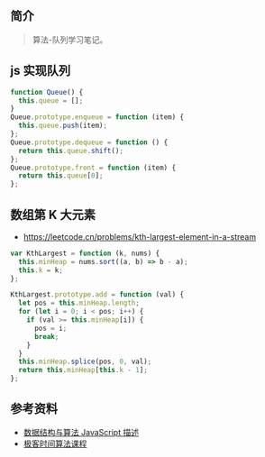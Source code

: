 ## 简介

> 算法-队列学习笔记。

## js 实现队列

```js
function Queue() {
  this.queue = [];
}
Queue.prototype.enqueue = function (item) {
  this.queue.push(item);
};
Queue.prototype.dequeue = function () {
  return this.queue.shift();
};
Queue.prototype.front = function (item) {
  return this.queue[0];
};
```

## 数组第 K 大元素

- https://leetcode.cn/problems/kth-largest-element-in-a-stream

```js
var KthLargest = function (k, nums) {
  this.minHeap = nums.sort((a, b) => b - a);
  this.k = k;
};

KthLargest.prototype.add = function (val) {
  let pos = this.minHeap.length;
  for (let i = 0; i < pos; i++) {
    if (val >= this.minHeap[i]) {
      pos = i;
      break;
    }
  }
  this.minHeap.splice(pos, 0, val);
  return this.minHeap[this.k - 1];
};
```

## 参考资料

- [数据结构与算法 JavaScript 描述](https://book.douban.com/subject/25945449/)
- [极客时间算法课程](https://time.geekbang.org/course/intro/100019701)
